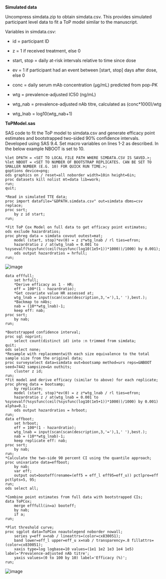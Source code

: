 **Simulated data**

Uncompress simdata.zip to obtain simdata.csv. This provides simulated participant level data to fit a ToP model similar to the manuscript.

Variables in simdata.csv:

- id = participant ID

- z = 1 if received treatment, else 0
- start, stop = daily at-risk intervals relative to time since dose

- ev = 1 if participant had an event between [start, stop] days after dose, else 0

- conc = daily serum mAb concentration (μg/mL) predicted from pop-PK

- wtg = prevalence-adjusted IC50 (ng/mL)

- wtg_nab = prevalence-adjusted nAb titre, calculated as (conc*1000)/wtg

- wtg_lnab = log10(wtg_nab+1)

**ToPModel.sas**

SAS code to fit the ToP model to simdata.csv and generate efficacy point estimates and bootstrapped two-sided 90% confidence intervals. Developed using SAS 9.4. Set macro variables on lines 1-2 as described. In the below example NBOOT is set to 10.

	%let DPATH = <SET TO LOCAL FILE PATH WHERE SIMDATA.CSV IS SAVED.>;
 	%let NBOOT = <SET TO NUMBER OF BOOTSTRAP REPLICATES. CAN BE SET TO SMALLER NUMBER (E.G. 10) FOR QUICK RUN TIME.>;
	goptions device=png;
	ods graphics on / reset=all noborder width=10in height=6in;
	proc datasets kill nolist mt=data lib=work;
	run;
	quit;

	*Read in simulated TTE data;
	proc import datafile="&DPATH.simdata.csv" out=simdata dbms=csv replace;
	proc sort;
		by z id start;
	run;

	*Fit ToP Cox Model on full data to get efficacy point estimates;
	ods exclude hazardratios;
	proc phreg data = simdata covout outest=mat;
		model (start, stop)*ev(0) = z z*wtg_lnab / rl ties=efron;
		hazardratio z / at(wtg_lnab = 0.001 to %sysevalf(%sysfunc(ceil(%sysfunc(log10(1e5+1))*1000))/1000) by 0.001);
		ods output hazardratios = hrfull;
	run;

![image](https://github.com/user-attachments/assets/e7bc9c75-86dc-4634-a973-14f409eaa29b)

	data efffull;
		set hrfull;
		*Derive efficacy as 1 - HR;
		eff = 100*(1 - hazardratio);
		*Get covariate value HR assessed at;
		wtg_lnab = input(scan(scan(description,3,'='),1,' '),best.);
		*Backmap to nAbs;
		nab = (10**wtg_lnab)-1;
		keep eff: nab;
	proc sort;
		by nab;
	run;

	*Bootstrapped confidence interval;
	proc sql noprint;
		select count(distinct id) into :n trimmed from simdata;
	quit;
	ods select none;
	*Resample with replacementwith each size equivalence to the total sample size from the original data;
	proc surveyselect data=simdata out=bootsamp method=urs reps=&NBOOT seed=7442 sampsize=&n outhits;
		cluster z id;
	run;
	*Fit model and derive efficacy (similar to above) for each replicate;
	proc phreg data = bootsamp;
		by replicate;
		model (start, stop)*ev(0) = z z*wtg_lnab / rl ties=efron;
		hazardratio z / at(wtg_lnab = 0.001 to %sysevalf(%sysfunc(ceil(%sysfunc(log10(1e5+1))*1000))/1000) by 0.001) alpha=0.1;
		ods output hazardratios = hrboot;
	run;
	data effboot;
		set hrboot;
		eff = 100*(1 - hazardratio);
		wtg_lnab = input(scan(scan(description,3,'='),1,' '),best.);
		nab = (10**wtg_lnab)-1;
		keep replicate eff: nab;
	proc sort;
		by nab;
	run;
	*Calculate the two-side 90 percent CI using the quantile approach;
	proc univariate data=effboot;
		by nab;
		var eff;
		output out=booteff(rename=(eff5 = eff_l eff95=eff_u)) pctlpre=eff pctlpts=5, 95;
	run;
	ods select all;

	*Combine point estimates from full data with bootstrapped CIs;
	data ToPCox;
		merge efffull(in=a) booteff;
		by nab;
		if a;
	run;

	*Plot threshold curve;
	proc sgplot data=ToPCox noautolegend noborder nowall;
		series y=eff x=nab / lineattrs=(color=cx830051);
		band lower=eff_l upper=eff_u x=nab / transparency=.8 fillattrs=(color=cx830051);
		xaxis type=log logbase=10 values=(1e1 1e2 1e3 1e4 1e5) label='Prevalence-adjusted nAb titre';
		yaxis values=(0 to 100 by 10) label='Efficacy (%)';
	run;

 ![image](https://github.com/user-attachments/assets/d6ec5dab-2e6b-4435-9e11-95a5cab65f96)


